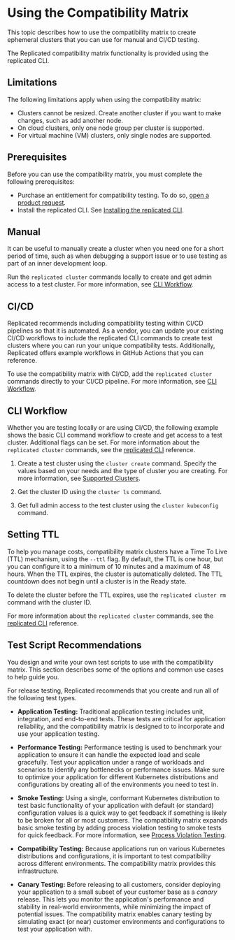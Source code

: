 # Using the Compatibility Matrix

This topic describes how to use the compatibility matrix to create ephemeral clusters that you can use for manual and CI/CD testing.

The Replicated compatibility matrix functionality is provided using the replicated CLI.

## Limitations

The following limitations apply when using the compatibility matrix:

- Clusters cannot be resized. Create another cluster if you want to make changes, such as add another node.
- On cloud clusters, only one node group per cluster is supported.
- For virtual machine (VM) clusters, only single nodes are supported.

## Prerequisites

Before you can use the compatibility matrix, you must complete the following prerequisites:

- Purchase an entitlement for compatibility testing. To do so, [open a product request](https://vendor.replicated.com/support?requestType=feature&productArea=vendor).
- Install the replicated CLI. See [Installing the replicated CLI](/reference/replicated-cli-installing).

## Manual

It can be useful to manually create a cluster when you need one for a short period of time, such as when debugging a support issue or to use testing as part of an inner development loop.

Run the `replicated cluster` commands locally to create and get admin access to a test cluster. For more information, see [CLI Workflow](#cli-workflow).

## CI/CD

Replicated recommends including compatibility testing within CI/CD pipelines so that it is automated. As a vendor, you can update your existing CI/CD workflows to include the replicated CLI commands to create test clusters where you can run your unique compatibility tests. Additionally, Replicated offers example workflows in GitHub Actions that you can reference.

To use the compatibility matrix with CI/CD, add the `replicated cluster` commands directly to your CI/CD pipeline. For more information, see [CLI Workflow](#cli-workflow).

## CLI Workflow

Whether you are testing locally or are using CI/CD, the following example shows the basic CLI command workflow to create and get access to a test cluster. Additional flags can be set. For more information about the `replicated cluster` commands, see the [replicated CLI](replicated-cli-customer-create) reference. 

1. Create a test cluster using the `cluster create` command. Specify the values based on your needs and the type of cluster you are creating. For more information, see [Supported Clusters](testing-supported-clusters).

1. Get the cluster ID using the `cluster ls` command.

1. Get full admin access to the test cluster using the `cluster kubeconfig` command.

## Setting TTL

To help you manage costs, compatibility matrix clusters have a Time To Live (TTL) mechanism, using the `--ttl` flag. By default, the TTL is one hour, but you can configure it to a minimum of 10 minutes and a maximum of 48 hours. When the TTL expires, the cluster is automatically deleted. The TTL countdown does not begin until a cluster is in the Ready state.

To delete the cluster before the TTL expires, use the `replicated cluster rm` command with the cluster ID. 

For more information about the `replicated cluster` commands, see the [replicated CLI](replicated-cli-customer-create) reference.

## Test Script Recommendations

You design and write your own test scripts to use with the compatibility matrix. This section describes some of the options and common use cases to help guide you.

For release testing, Replicated recommends that you create and run all of the following test types.

- **Application Testing:** Traditional application testing includes unit, integration, and end-to-end tests. These tests are critical for application reliability, and the compatibility matrix is designed to to incorporate and use your application testing.

- **Performance Testing:** Performance testing is used to benchmark your application to ensure it can handle the expected load and scale gracefully. Test your application under a range of workloads and scenarios to identify any bottlenecks or performance issues. Make sure to optimize your application for different Kubernetes distributions and configurations by creating all of the environments you need to test in.

- **Smoke Testing:** Using a single, conformant Kubernetes distribution to test basic functionality of your application with default (or standard) configuration values is a quick way to get feedback if something is likely to be broken for all or most customers. The compatibility matrix expands basic smoke testing by adding process violation testing to smoke tests for quick feedback. For more information, see [Process Violation Testing](testing-process-violation).

- **Compatibility Testing:** Because applications run on various Kubernetes distributions and configurations, it is important to test compatibility across different environments. The compatibility matrix provides this infrastructure.

- **Canary Testing:** Before releasing to all customers, consider deploying your application to a small subset of your customer base as a _canary_ release. This lets you monitor the application's performance and stability in real-world environments, while minimizing the impact of potential issues. The compatibility matrix enables canary testing by simulating exact (or near) customer environments and configurations to test your application with.